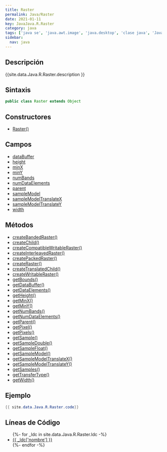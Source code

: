 ```yaml
---
title: Raster
permalink: Java/Raster
date: 2021-01-11
key: JavaJava.R.Raster
category: java
tags: ['java se', 'java.awt.image', 'java.desktop', 'clase java', 'Java 1.0']
sidebar: 
  nav: java
---
```


## Descripción
{{site.data.Java.R.Raster.description }}

## Sintaxis
~~~java
public class Raster extends Object
~~~

## Constructores
* [Raster()](/Java/Raster/Raster/)

## Campos
* [dataBuffer](/Java/Raster/dataBuffer)
* [height](/Java/Raster/height)
* [minX](/Java/Raster/minX)
* [minY](/Java/Raster/minY)
* [numBands](/Java/Raster/numBands)
* [numDataElements](/Java/Raster/numDataElements)
* [parent](/Java/Raster/parent)
* [sampleModel](/Java/Raster/sampleModel)
* [sampleModelTranslateX](/Java/Raster/sampleModelTranslateX)
* [sampleModelTranslateY](/Java/Raster/sampleModelTranslateY)
* [width](/Java/Raster/width)

## Métodos
* [createBandedRaster()](/Java/Raster/createBandedRaster)
* [createChild()](/Java/Raster/createChild)
* [createCompatibleWritableRaster()](/Java/Raster/createCompatibleWritableRaster)
* [createInterleavedRaster()](/Java/Raster/createInterleavedRaster)
* [createPackedRaster()](/Java/Raster/createPackedRaster)
* [createRaster()](/Java/Raster/createRaster)
* [createTranslatedChild()](/Java/Raster/createTranslatedChild)
* [createWritableRaster()](/Java/Raster/createWritableRaster)
* [getBounds()](/Java/Raster/getBounds)
* [getDataBuffer()](/Java/Raster/getDataBuffer)
* [getDataElements()](/Java/Raster/getDataElements)
* [getHeight()](/Java/Raster/getHeight)
* [getMinX()](/Java/Raster/getMinX)
* [getMinY()](/Java/Raster/getMinY)
* [getNumBands()](/Java/Raster/getNumBands)
* [getNumDataElements()](/Java/Raster/getNumDataElements)
* [getParent()](/Java/Raster/getParent)
* [getPixel()](/Java/Raster/getPixel)
* [getPixels()](/Java/Raster/getPixels)
* [getSample()](/Java/Raster/getSample)
* [getSampleDouble()](/Java/Raster/getSampleDouble)
* [getSampleFloat()](/Java/Raster/getSampleFloat)
* [getSampleModel()](/Java/Raster/getSampleModel)
* [getSampleModelTranslateX()](/Java/Raster/getSampleModelTranslateX)
* [getSampleModelTranslateY()](/Java/Raster/getSampleModelTranslateY)
* [getSamples()](/Java/Raster/getSamples)
* [getTransferType()](/Java/Raster/getTransferType)
* [getWidth()](/Java/Raster/getWidth)

## Ejemplo
~~~java
{{ site.data.Java.R.Raster.code}}
~~~

## Líneas de Código
<ul>
{%- for _ldc in site.data.Java.R.Raster.ldc -%}
   <li>
       <a href="{{_ldc['url'] }}">{{ _ldc['nombre'] }}</a>
   </li>
{%- endfor -%}
</ul>

